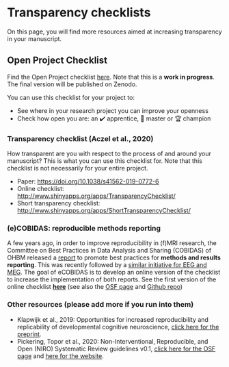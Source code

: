 # Transparency checklists

On this page, you will find more resources aimed at increasing transparency in your manuscript.



## Open Project Checklist

Find the Open Project checklist [here](https://tinyurl.com/openchecklist). Note that this is a **work in progress**. The final version will be published on Zenodo. 

You can use this checklist for your project to:

- See where in your research project you can improve your openness
- Check how open you are: an ✔️ apprentice, 💪 master or 🏆 champion



### Transparency checklist (Aczel et al., 2020)

How transparent are you with respect to the process of and around your manuscript? This is what you can use this checklist for. Note that this checklist is not necessarily for your entire project. 

- Paper: https://doi.org/10.1038/s41562-019-0772-6
- Online checklist: http://www.shinyapps.org/apps/TransparencyChecklist/
- Short transparency checklist: http://www.shinyapps.org/apps/ShortTransparencyChecklist/



### (e)COBIDAS: reproducible methods reporting
A few years ago, in order to improve reproducibility in (f)MRI research, the Committee on Best Practices in Data Analysis and Sharing (COBIDAS) of OHBM released a [report](https://www.biorxiv.org/content/10.1101/054262v2) to promote best practices for **methods and results reporting**. This was recently followed by a [similar initiative for EEG and MEG](https://osf.io/a8dhx/). The goal of eCOBIDAS is to develop an online version of the checklist to increase the implementation of both reports. See the first version of the online checklist **[here](https://ohbm.github.io/cobidas/#/)** (see also the [OSF page](https://osf.io/anvqy/) and [Github repo](https://github.com/Remi-Gau/COBIDAS_chckls))



### Other resources (please add more if you run into them)
- Klapwijk et al., 2019: Opportunities for increased reproducibility and replicability of developmental cognitive neuroscience, [click here for the preprint](https://doi.org/10.31234/osf.io/fxjzt).
- Pickering, Topor et al., 2020: Non-Interventional, Reproducible, and Open (NIRO) Systematic Review guidelines v0.1, [click here for the OSF page](http://doi.org/10.17605/OSF.IO/F3BRW) and [here for the website](https://niro-sr.netlify.app/).

